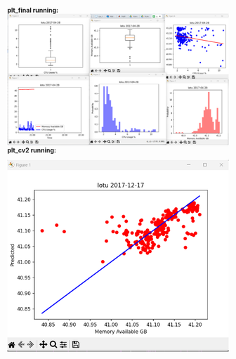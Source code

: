 **plt_final running:**
<img src="lab_8_final.png" alt="lab_8_final" >
**plt_cv2 running:**

<img src="lab_8_cv2.png" alt="lab_8_cv2" >
